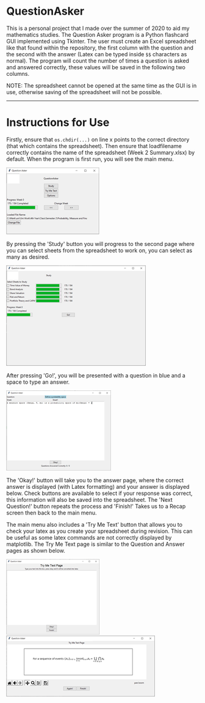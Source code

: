 # QuestionAsker

This is a personal project that I made over the summer of 2020 to aid my mathematics studies. The Question Asker program is a Python flashcard GUI implemented using Tkinter. The user must create an Excel spreadsheet like that found within the repository, the first column with the question and the second with the answer (Latex can be typed inside `$$` characters as normal). The program will count the number of times a question is asked and answered correctly, these values will be saved in the following two columns. 

NOTE: The spreadsheet cannot be opened at the same time as the GUI is in use, otherwise saving of the spreadsheet will not be possible. 

---

# Instructions for Use

Firstly, ensure that `os.chdir(...)` on line x points to the correct directory (that which contains the spreadsheet). Then ensure that loadfilename correctly contains the name of the spreadsheet (Week 2 Summary.xlsx) by default. When the program is first run, you will see the main menu.

![First Page](assets/StartPage.png)

By pressing the 'Study' button you will progress to the second page where you can select sheets from the spreadsheet to work on, you can select as many as desired. 

![Study Page](assets/StudyPage2.png)

After pressing 'Go!', you will be presented with a question in blue and a space to type an answer.

![Question Page](assets/GiveAnswer.png)

The 'Okay!' button will take you to the answer page, where the correct answer is displayed (with Latex formatting) and your answer is displayed below. Check buttons are available to select if your response was correct, this information will also be saved into the spreadsheet. The 'Next Question!' button repeats the process and 'Finish!' Takes us to a Recap screen then back to the main menu.

The main menu also includes a 'Try Me Text' button that allows you to check your latex as you create your spreadsheet during revision. This can be useful as some latex commands are not correctly displayed by matplotlib. The Try Me Text page is similar to the Question and Answer pages as shown below. 

![Try Me Text1](assets/TryMeText.png)
![Try Me Text2](assets/TryMeTextAnswer.png)



